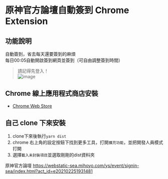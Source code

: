 # 原神官方論壇自動簽到 Chrome Extension


## 功能說明
自動簽到，省去每天還要簽到的麻煩  
每日00:05自動開啟簽到網頁並簽到（可自由調整簽到時間）
> 請記得先登入！  
![image](https://user-images.githubusercontent.com/44750772/185805452-c57e9930-99a4-4dad-be1b-bf84f706b44a.png)

## Chrome 線上應用程式商店安裝
- [Chrome Web Store](https://chrome.google.com/webstore/detail/ddncbaijlknflhdcijpdblfapjgfnohb?authuser=0&hl=zh-TW)

## 自己 clone 下來安裝
1. clone下來後執行```yarn dist```
2. chrome 右上角的設定按鈕下找到更多工具，打開`擴充功能`，並把開發人員模式打開
3. 選擇`載入未封裝項目`並選取剛剛的dist資料夾


原神官方論壇 https://webstatic-sea.mihoyo.com/ys/event/signin-sea/index.html?act_id=e202102251931481  
